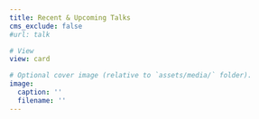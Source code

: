 ```yaml
---
title: Recent & Upcoming Talks
cms_exclude: false
#url: talk

# View
view: card

# Optional cover image (relative to `assets/media/` folder).
image:
  caption: ''
  filename: ''
---
```

